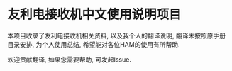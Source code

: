 # 友利电接收机中文使用说明项目

本项目收录了友利电接收机相关资料, 以及我个人的翻译说明, 翻译未按照原手册目录安排, 为个人使用总结, 希望能对各位HAM的使用有所帮助.

欢迎贡献翻译, 如果您需要帮助, 可发起Issue.